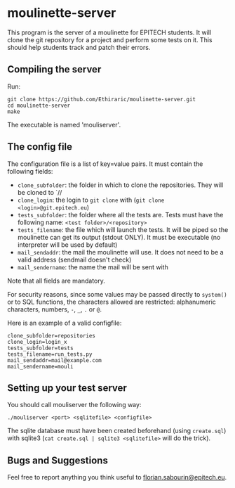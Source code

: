# moulinette-server
This program is the server of a moulinette for EPITECH students. It will clone the git repository for a project and perform some tests on it. This should help students track and patch their errors.

## Compiling the server
Run:

    git clone https://github.com/Ethiraric/moulinette-server.git
    cd moulinette-server
    make

The executable is named 'mouliserver'.

## The config file
The configuration file is a list of key=value pairs. It must contain the following fields:
  * `clone_subfolder`: the folder in which to clone the repositories. They will be cloned to `<subfolder>/<login>/<repository>
  * `clone_login`: the login to `git clone` with (`git clone <login>@git.epitech.eu`)
  * `tests_subfolder`: the folder where all the tests are. Tests must have the following name: `<test folder>/<repository>`
  * `tests_filename`: the file which will launch the tests. It will be piped so the moulinette can get its output (stdout ONLY). It must be executable (no interpreter will be used by default)
  * `mail_sendaddr`: the mail the moulinette will use. It does not need to be a valid address (sendmail doesn't check)
  * `mail_sendername`: the name the mail will be sent with

Note that all fields are mandatory.

For security reasons, since some values may be passed directly to `system()` or to SQL functions, the characters allowed are restricted: alphanumeric characters, numbers, `-`, `_`, `.` or `@`.

Here is an example of a valid configfile:

    clone_subfolder=repositories
    clone_login=login_x
    tests_subfolder=tests
    tests_filename=run_tests.py
    mail_sendaddr=mail@example.com
    mail_sendername=mouli

## Setting up your test server
You should call mouliserver the following way:

    ./mouliserver <port> <sqlitefile> <configfile>

The sqlite database must have been created beforehand (using `create.sql`) with sqlite3 (`cat create.sql | sqlite3 <sqlitefile>` will do the trick).

## Bugs and Suggestions
Feel free to report anything you think useful to florian.sabourin@epitech.eu.
